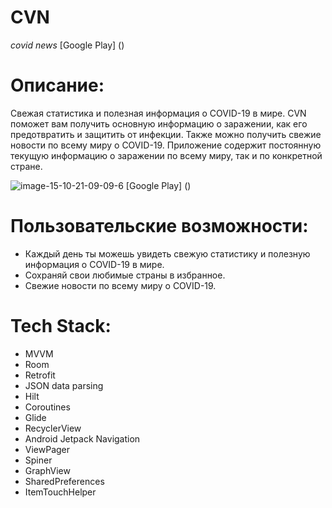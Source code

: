# CVN
*covid news*
[Google Play] ()
# Описание:
Свежая статистика и полезная информация о COVID-19 в мире.
CVN поможет вам получить основную информацию о заражении, как его предотвратить и защитить от инфекции. 
Также можно получить свежие новости по всему миру о COVID-19.
Приложение содержит постоянную текущую информацию о заражении по всему миру, так и по конкретной стране.


![image-15-10-21-09-09-6](https://user-images.githubusercontent.com/71754107/138030322-aedd4288-0fb5-4add-83bb-2f3d10a9917d.png)
[Google Play] ()

# Пользовательские возможности:
* Каждый день ты можешь увидеть свежую статистику и полезную информация о COVID-19 в мире.
* Сохраняй свои любимые страны в избранное.
* Свежие новости по всему миру о COVID-19.

# Tech Stack:
* MVVM
* Room
* Retrofit
* JSON data parsing
* Hilt
* Coroutines
* Glide
* RecyclerView
* Android Jetpack Navigation
* ViewPager
* Spiner
* GraphView
* SharedPreferences
* ItemTouchHelper
